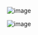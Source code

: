 ![image](https://github.com/user-attachments/assets/e8410f26-ba5c-48e5-aae2-a3c420f163d3)

![image](https://github.com/user-attachments/assets/515cb44e-0e60-444c-b298-5e764cca0ad0)
